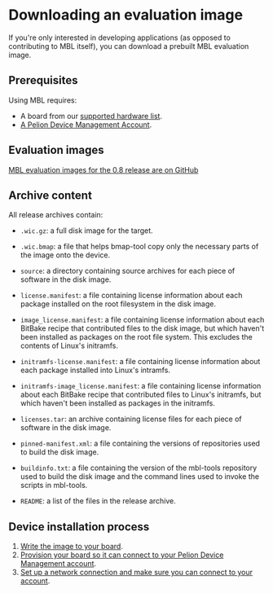 # Downloading an evaluation image

If you're only interested in developing applications (as opposed to contributing to MBL itself), you can download a prebuilt MBL evaluation image.

## Prerequisites

Using MBL requires:

* A board from our [supported hardware list](../first-image/hardware.html).
* <a href="https://os.mbed.com/account/login/" target="_blank">A Pelion Device Management Account</a>.

## Evaluation images

[MBL evaluation images for the 0.8 release are on GitHub](https://github.com/ARMmbed/mbl-manifest/releases/tag/mbl-os-0.8.0)

## Archive content

All release archives contain:

* `.wic.gz`: a full disk image for the target.

* `.wic.bmap`: a file that helps bmap-tool copy only the necessary parts of the image onto the device.

* `source`: a directory containing source archives for each piece of software in the disk image.

* `license.manifest`: a file containing license information about each package installed on the root filesystem in the disk image.

* `image_license.manifest`: a file containing license information about each BitBake recipe that contributed files to the disk image, but which haven't been installed as packages on the root file system. This excludes the contents of Linux's initramfs.

* `initramfs-license.manifest`: a file containing license information about each package installed into Linux's intramfs.

* `initramfs-image_license.manifest`: a file containing license information about each BitBake recipe that contributed files to Linux's initramfs, but which haven't been installed as packages in the initramfs.

* `licenses.tar`: an archive containing license files for each piece of software in the disk image.

* `pinned-manifest.xml`: a file containing the versions of repositories used to build the disk image.

* `buildinfo.txt`: a file containing the version of the mbl-tools repository used to build the disk image and the command lines used to invoke the scripts in mbl-tools.

* `README`: a list of the files in the release archive.

## Device installation process

1. [Write the image to your board](../first-image/writing-an-image-to-supported-boards.html).
1. [Provision your board so it can connect to your Pelion Device Management account](../first-image/provisioning-for-pelion-device-management.html).
1. [Set up a network connection and make sure you can connect to your account](../first-image/connecting-to-a-network-and-pelion-device-management.html).
